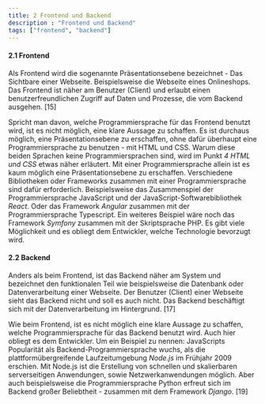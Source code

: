 ```yaml
---
title: 2 Frontend und Backend
description : "Frontend und Backend"
tags: ["frontend", "backend"]
---
```


#### 2.1 Frontend

Als Frontend wird die sogenannte Präsentationsebene bezeichnet - Das Sichtbare einer Webseite. Beispielsweise die Webseite eines Onlineshops. Das Frontend ist näher am Benutzer (Client) und erlaubt einen benutzerfreundlichen Zugriff auf Daten und Prozesse, die vom Backend ausgehen. [15]

Spricht man davon, welche Programmiersprache für das Frontend benutzt wird, ist es nicht möglich, eine klare Aussage zu schaffen. Es ist durchaus möglich, eine Präsentationsebene zu erschaffen, ohne dafür überhaupt eine Programmiersprache zu benutzen - mit HTML und CSS. Warum diese beiden Sprachen keine Programmiersprachen sind, wird im Punkt _4 HTML und CSS_ etwas näher erläutert. Mit einer Programmiersprache allein ist es kaum möglich eine Präsentationsebene zu erschaffen. Verschiedene Bibliotheken oder Frameworks zusammen mit einer Programmiersprache sind dafür erforderlich. Beispielsweise das Zusammenspiel der Programmiersprache JavaScript und der JavaScript-Softwarebibliothek _React_. Oder das Framework _Angular_ zusammen mit der Programmiersprache Typescript. Ein weiteres Beispiel wäre noch das Framework _Symfony_ zusammen mit der Skriptsprache PHP. Es gibt viele Möglichkeit und es obliegt dem Entwickler, welche Technologie bevorzugt wird.

#### 2.2 Backend

Anders als beim Frontend, ist das Backend näher am System und bezeichnet den funktionalen Teil wie beispielsweise die Datenbank oder Datenverarbeitung einer Webseite. Der Benutzer (Client) einer Webseite sieht das Backend nicht und soll es auch nicht. Das Backend beschäftigt sich mit der Datenverarbeitung im Hintergrund. [17]

Wie beim Frontend, ist es nicht möglich eine klare Aussage zu schaffen, welche Programmiersprache für das Backend benutzt wird. Auch hier obliegt es dem Entwickler. Um ein Beispiel zu nennen: JavaScripts Popularität als Backend-Programmiersprache wuchs, als die plattformübergreifende Laufzeitumgebung _Node.js_ im Frühjahr 2009 erschien. Mit Node.js ist die Erstellung von schnellen und skalierbaren serverseitigen Anwendungen, sowie Netzwerkanwendungen möglich. Aber auch beispielsweise die Programmiersprache Python erfreut sich im Backend großer Beliebtheit - zusammen mit dem Framework _Django_. [19]
